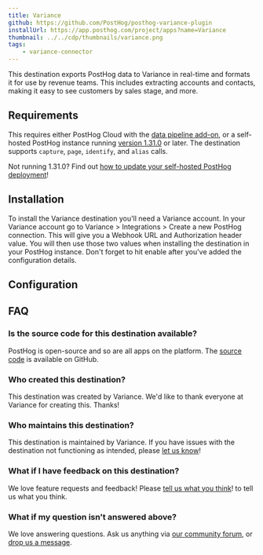 ```yaml
---
title: Variance
github: https://github.com/PostHog/posthog-variance-plugin
installUrl: https://app.posthog.com/project/apps?name=Variance
thumbnail: ../../cdp/thumbnails/variance.png
tags:
    - variance-connector
---
```


This destination exports PostHog data to Variance in real-time and formats it for use by revenue teams. This includes extracting accounts and contacts, making it easy to see customers by sales stage, and more.

## Requirements

This requires either PostHog Cloud with the [data pipeline add-on](https://us.posthog.com/organization/billing), or a self-hosted PostHog instance running [version 1.31.0](https://posthog.com/blog/the-posthog-array-1-31-0) or later. The destination supports `capture`, `page`, `identify`, and `alias` calls.

Not running 1.31.0? Find out [how to update your self-hosted PostHog deployment](https://posthog.com/docs/runbook/upgrading-posthog)!

## Installation

To install the Variance destination you'll need a Variance account. In your Variance account go to Variance > Integrations > Create a new PostHog connection. This will give you a Webhook URL and Authorization header value. You will then use those two values when installing the destination in your PostHog instance. Don't forget to hit enable after you've added the configuration details.

## Configuration

<AppParameters />

## FAQ

### Is the source code for this destination available?

PostHog is open-source and so are all apps on the platform. The [source code](https://github.com/PostHog/posthog-variance-plugin) is available on GitHub.

### Who created this destination?

This destination was created by Variance. We'd like to thank everyone at Variance for creating this. Thanks!

### Who maintains this destination?

This destination is maintained by Variance. If you have issues with the destination not functioning as intended, please [let us know](http://app.posthog.com/home#supportModal)!

### What if I have feedback on this destination?

We love feature requests and feedback! Please [tell us what you think](http://app.posthog.com/home#supportModal)! to tell us what you think.

### What if my question isn't answered above?

We love answering questions. Ask us anything via [our community forum](/questions), or [drop us a message](http://app.posthog.com/home#supportModal). 

